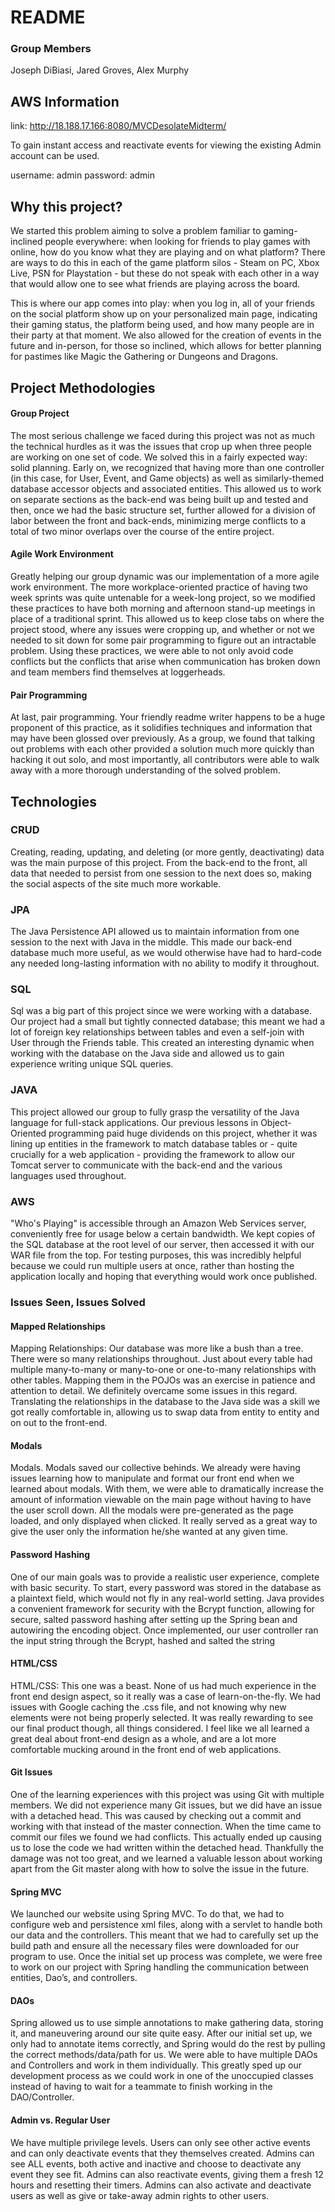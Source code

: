 # README

### Group Members
Joseph DiBiasi, Jared Groves, Alex Murphy

## AWS Information

link: http://18.188.17.166:8080/MVCDesolateMidterm/

To gain instant access and reactivate events for viewing the existing Admin account can be used. 

username: admin
password: admin

## Why this project?

We started this problem aiming to solve a problem familiar to gaming-inclined people everywhere: when looking for friends to play games with online, how do you know what they are playing and on what platform? There are ways to do this in each of the game platform silos - Steam on PC, Xbox Live, PSN for Playstation - but these do not speak with each other in a way that would allow one to see what friends are playing across the board.

This is where our app comes into play: when you log in, all of your friends on the social platform show up on your personalized main page, indicating their gaming status, the platform being used, and how many people are in their party at that moment. We also allowed for the creation of events in the future and in-person, for those so inclined, which allows for better planning for pastimes like Magic the Gathering or Dungeons and Dragons.  

## Project Methodologies
#### Group Project
The most serious challenge we faced during this project was not as much the technical hurdles as it was the issues that crop up when three people are working on one set of code. We solved this in a fairly expected way: solid planning. Early on, we recognized that having more than one controller (in this case, for User, Event, and Game objects) as well as similarly-themed database accessor objects and associated entities. This allowed us to work on separate sections as the back-end was being built up and tested and then, once we had the basic structure set, further allowed for a division of labor between the front and back-ends, minimizing merge conflicts to a total of two minor overlaps over the course of the entire project.

#### Agile Work Environment
Greatly helping our group dynamic was our implementation of a more agile work environment. The more workplace-oriented practice of having two week sprints was quite untenable for a week-long project, so we modified these practices to have both morning and afternoon stand-up meetings in place of a traditional sprint. This allowed us to keep close tabs on where the project stood, where any issues were cropping up, and whether or not we needed to sit down for some pair programming to figure out an intractable problem. Using these practices, we were able to not only avoid code conflicts but the conflicts that arise when communication has broken down and team members find themselves at loggerheads.

#### Pair Programming
At last, pair programming. Your friendly readme writer happens to be a huge proponent of this practice, as it solidifies techniques and information that may have been glossed over previously. As a group, we found that talking out problems with each other provided a solution much more quickly than hacking it out solo, and most importantly, all contributors were able to walk away with a more thorough understanding of the solved problem.

## Technologies

### CRUD
Creating, reading, updating, and deleting (or more gently, deactivating) data was the main purpose of this project. From the back-end to the front, all data that needed to persist from one session to the next does so, making the social aspects of the site much more workable.
### JPA
The Java Persistence API allowed us to maintain information from one session to the next with Java in the middle. This made our back-end database much more useful, as we would otherwise have had to hard-code any needed long-lasting information with no ability to modify it throughout.
### SQL
Sql was a big part of this project since we were working with a database. Our project had a small but tightly connected database; this meant we had a lot of foreign key relationships between tables and even a self-join with User through the Friends table. This created an interesting dynamic when working with the database on the Java side and allowed us to gain experience writing unique SQL queries.
### JAVA
This project allowed our group to fully grasp the versatility of the Java language for full-stack applications. Our previous lessons in Object-Oriented programming paid huge dividends on this project, whether it was lining up entities in the framework to match database tables or - quite crucially for a web application - providing the framework to allow our Tomcat server to communicate with the back-end and the various languages used throughout.
### AWS
"Who's Playing" is accessible through an Amazon Web Services server, conveniently free for usage below a certain bandwidth. We kept copies of the SQL database at the root level of our server, then accessed it with our WAR file from the top. For testing purposes, this was incredibly helpful because we could run multiple users at once, rather than hosting the application locally and hoping that everything would work once published.


### Issues Seen, Issues Solved
#### Mapped Relationships
Mapping Relationships: Our database was more like a bush than a tree. There were so many relationships throughout. Just about every table had multiple many-to-many or many-to-one or one-to-many relationships with other tables. Mapping them in the POJOs was an exercise in patience and attention to detail. We definitely overcame some issues in this regard. Translating the relationships in the database to the Java side was a skill we got really comfortable in, allowing us to swap data from entity to entity and on out to the front-end.
#### Modals
Modals. Modals saved our collective behinds. We already were having issues learning how to manipulate and format our front end when we learned about modals. With them, we were able to dramatically increase the amount of information viewable on the main page without having to have the user scroll down. All the modals were pre-generated as the page loaded, and only displayed when clicked. It really served as a great way to give the user only the information he/she wanted at any given time.
#### Password Hashing
One of our main goals was to provide a realistic user experience, complete with basic security. To start, every password was stored in the database as a plaintext field, which would not fly in any real-world setting. Java provides a convenient framework for security with the Bcrypt function, allowing for secure, salted password hashing after setting up the Spring bean and autowiring the encoding object. Once implemented, our user controller ran the input string through the Bcrypt, hashed and salted the string
#### HTML/CSS
HTML/CSS: This one was a beast. None of us had much experience in the front end design aspect, so it really was a case of learn-on-the-fly. We had issues with Google caching the .css file, and not knowing why new elements were not being properly selected. It was really rewarding to see our final product though, all things considered. I feel like we all learned a great deal about front-end design as a whole, and are a lot more comfortable mucking around in the front end of web applications.
#### Git Issues
One of the learning experiences with this project was using Git with multiple members. We did not experience many Git issues, but we did have an issue with a detached head. This was caused by checking out a commit and working with that instead of the master connection. When the time came to commit our files we found we had conflicts. This actually ended up causing us to lose the code we had written within the detached head. Thankfully the damage was not too great, and we learned a valuable lesson about working apart from the Git master along with how to solve the issue in the future.
#### Spring MVC
We launched our website using Spring MVC. To do that, we had to configure web and persistence xml files, along with a servlet to handle both our data and the controllers. This meant that we had to carefully set up the build path and ensure all the necessary files were downloaded for our program to use. Once the initial set up process was complete, we were free to work on our project with Spring handling the communication between entities, Dao’s, and controllers.
#### DAOs
Spring allowed us to use simple annotations to make gathering data, storing it, and maneuvering around our site quite easy. After our initial set up, we only had to annotate items correctly, and Spring would do the rest by pulling the correct methods/data/path for us. We were able to have multiple DAOs and Controllers and work in them individually. This greatly sped up our development process as we could work in one of the unoccupied classes instead of having to wait for a teammate to finish working in the DAO/Controller.
#### Admin vs. Regular User
We have multiple privilege levels. Users can only see other active events and can only deactivate events that they themselves created.
Admins can see ALL events, both active and inactive and choose to deactivate any event they see fit. Admins can also reactivate events, giving them a fresh 12 hours and resetting their timers. Admins can also activate and deactivate users as well as give or take-away admin rights to other users.
